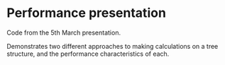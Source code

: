 # Performance presentation

Code from the 5th March presentation.

Demonstrates two different approaches to making calculations on a tree structure, and the performance characteristics of each.

